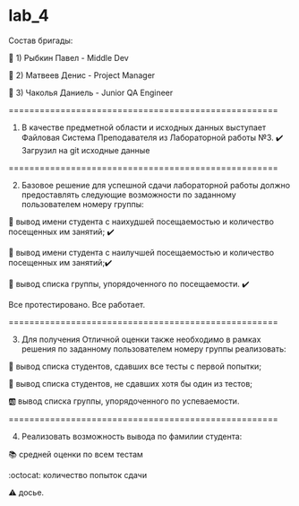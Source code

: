 # lab_4
Состав бригады:

🚀 1) Рыбкин Павел - Middle Dev

👻 2) Матвеев Денис - Project Manager

🐉 3) Чаколья Даниель - Junior QA Engineer


====================================================

1. В качестве предметной области и исходных данных выступает Файловая Система Преподавателя из Лабораторной работы №3.
✔️ Загрузил на git исходные данные 

====================================================

2. Базовое решение для успешной сдачи лабораторной работы должно предоставлять следующие возможности по заданному пользователем номеру группы:

 🍕 вывод имени студента с наихудшей посещаемостью и количество посещенных им занятий; ✔️

 🍔 вывод имени студента с наилучшей посещаемостью и количество посещенных им занятий;✔️

 📄 вывод списка группы, упорядоченного по посещаемости. ✔️

Все протестировано. Все работает.

====================================================

3. Для получения Отличной оценки также необходимо в рамках решения по заданному пользователем номеру группы реализовать:

 🍑 вывод списка студентов, сдавших все тесты с первой попытки;

 🍈 вывод списка студентов, не сдавших хотя бы один из тестов;

 🆎 вывод списка группы, упорядоченного по успеваемости.
 
 ====================================================
 
 4. Реализовать возможность вывода по фамилии студента:
 
  📚 средней оценки по всем тестам
 
  :octocat: количество попыток сдачи
 
  ⚠️ досье.
